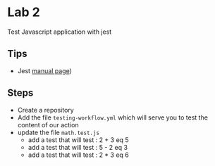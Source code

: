 # Lab 2

Test Javascript application with jest

## Tips

- Jest [manual page](https://jestjs.io/docs/getting-started))

## Steps

- Create a repository
- Add the file `testing-workflow.yml` which will serve you to test the content of our action
- update the file `math.test.js`
  - add a test that will test : 2 + 3 eq 5
  - add a test that will test : 5 - 2 eq 3
  - add a test that will test : 2 * 3 eq 6